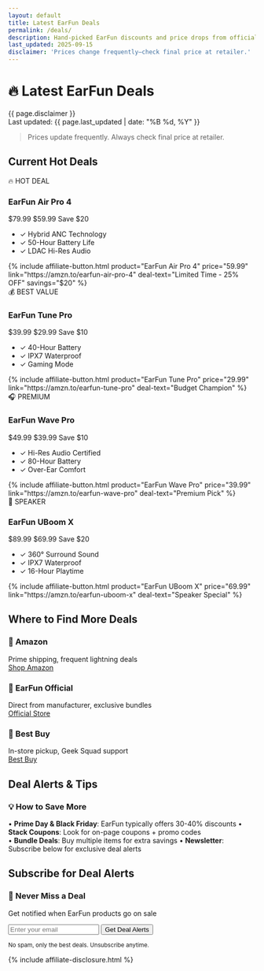 ```yaml
---
layout: default
title: Latest EarFun Deals
permalink: /deals/
description: Hand-picked EarFun discounts and price drops from official store and retailers.
last_updated: 2025-09-15
disclaimer: 'Prices change frequently—check final price at retailer.'
---
```


# 🔥 Latest EarFun Deals

<div class="deal-disclaimer">{{ page.disclaimer }}</div>
<div class="last-updated">Last updated: {{ page.last_updated | date: "%B %d, %Y" }}</div>

> Prices update frequently. Always check final price at retailer.

## Current Hot Deals

<div class="deals-grid">
  <!-- Air Pro 4 Deal -->
  <div class="deal-card featured">
    <div class="deal-badge">🔥 HOT DEAL</div>
    <h3>EarFun Air Pro 4</h3>
    <div class="price-section">
      <span class="old-price">$79.99</span>
      <span class="new-price">$59.99</span>
      <span class="savings">Save $20</span>
    </div>
    <ul class="deal-features">
      <li>✓ Hybrid ANC Technology</li>
      <li>✓ 50-Hour Battery Life</li>
      <li>✓ LDAC Hi-Res Audio</li>
    </ul>
    {% include affiliate-button.html product="EarFun Air Pro 4" price="59.99" link="https://amzn.to/earfun-air-pro-4" deal-text="Limited Time - 25% OFF" savings="$20" %}
  </div>

  <!-- Tune Pro Deal -->
  <div class="deal-card value">
    <div class="deal-badge">💰 BEST VALUE</div>
    <h3>EarFun Tune Pro</h3>
    <div class="price-section">
      <span class="old-price">$39.99</span>
      <span class="new-price">$29.99</span>
      <span class="savings">Save $10</span>
    </div>
    <ul class="deal-features">
      <li>✓ 40-Hour Battery</li>
      <li>✓ IPX7 Waterproof</li>
      <li>✓ Gaming Mode</li>
    </ul>
    {% include affiliate-button.html product="EarFun Tune Pro" price="29.99" link="https://amzn.to/earfun-tune-pro" deal-text="Budget Champion" %}
  </div>

  <!-- Wave Pro Deal -->
  <div class="deal-card premium">
    <div class="deal-badge">🎧 PREMIUM</div>
    <h3>EarFun Wave Pro</h3>
    <div class="price-section">
      <span class="old-price">$49.99</span>
      <span class="new-price">$39.99</span>
      <span class="savings">Save $10</span>
    </div>
    <ul class="deal-features">
      <li>✓ Hi-Res Audio Certified</li>
      <li>✓ 80-Hour Battery</li>
      <li>✓ Over-Ear Comfort</li>
    </ul>
    {% include affiliate-button.html product="EarFun Wave Pro" price="39.99" link="https://amzn.to/earfun-wave-pro" deal-text="Premium Pick" %}
  </div>

  <!-- UBoom X Deal -->
  <div class="deal-card speaker">
    <div class="deal-badge">📱 SPEAKER</div>
    <h3>EarFun UBoom X</h3>
    <div class="price-section">
      <span class="old-price">$89.99</span>
      <span class="new-price">$69.99</span>
      <span class="savings">Save $20</span>
    </div>
    <ul class="deal-features">
      <li>✓ 360° Surround Sound</li>
      <li>✓ IPX7 Waterproof</li>
      <li>✓ 16-Hour Playtime</li>
    </ul>
    {% include affiliate-button.html product="EarFun UBoom X" price="69.99" link="https://amzn.to/earfun-uboom-x" deal-text="Speaker Special" %}
  </div>
</div>

## Where to Find More Deals

### 🛒 Amazon
Prime shipping, frequent lightning deals  
[Shop Amazon](https://www.amazon.com/stores/EarFun/page/2E1CAEEB-E452-4379-8019-38EC098B402F)

### 🏪 EarFun Official
Direct from manufacturer, exclusive bundles  
[Official Store](https://www.myearfun.com/collections/earbuds)

### 🔵 Best Buy
In-store pickup, Geek Squad support  
[Best Buy](https://www.bestbuy.com/site/searchpage.jsp?st=earfun)

## Deal Alerts & Tips

### 💡 How to Save More

• **Prime Day & Black Friday**: EarFun typically offers 30-40% discounts
• **Stack Coupons**: Look for on-page coupons + promo codes  
• **Bundle Deals**: Buy multiple items for extra savings
• **Newsletter**: Subscribe below for exclusive deal alerts

## Subscribe for Deal Alerts

### 🔔 Never Miss a Deal
Get notified when EarFun products go on sale

<div class="newsletter-signup">
  <form>
    <input type="email" placeholder="Enter your email" required>
    <button type="submit">Get Deal Alerts</button>
  </form>
  <small>No spam, only the best deals. Unsubscribe anytime.</small>
</div>

{% include affiliate-disclosure.html %}
